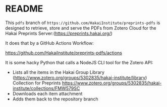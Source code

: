 # README

This `pdfs` branch of `https://github.com/HakaiInstitute/preprints-pdfs` is designed to retrieve, store and serve the PDFs from Zotero Cloud for the Hakai Preprints Server:(https://preprints.hakai.org/)

It does that by a GitHub Actions Workflow:  

https://github.com/HakaiInstitute/preprints-pdfs/actions

It is some hacky Python that calls a NodeJS CLI tool for the Zotero API:

- Lists all the items in the Hakai Group Library (https://www.zotero.org/groups/5302835/hakai-institute/library) Collection for Preprints https://www.zotero.org/groups/5302835/hakai-institute/collections/FMW579SC
- Downloads each item attachment
- Adds them back to the repository branch
